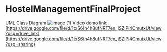 # HostelManagementFinalProject
UML Class Diagram
![image (1)](https://github.com/wallacelt25/HostelManagementFinalProject/assets/114073349/3b97dc03-ee87-4247-8a74-3ec73aaea0af)
Video demo link: [https://drive.google.com/file/d/1txS6ih4h8ufNRT7en_jSZIPi4CmutxUt/view?usp=drive_link](https://drive.google.com/file/d/1txS6ih4h8ufNRT7en_jSZIPi4CmutxUt/view?usp=sharing)
